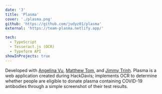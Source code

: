 ```yaml
---
date: '3'
title: 'Plasma'
cover: './plasma.png'
github: 'https://github.com/judyz01/plasma'
external: 'https://team-plasma.netlify.app/'

tech:
  - TypeScript
  - Tesseract.js (OCR)
  - Typeform API
showInProjects: true
---
```


Developed with [Angelina Vu](https://www.linkedin.com/in/angelina-vu-a8bba6122/), [Matthew Tom](https://www.linkedin.com/in/matthew-tom-77a9151a2/), and [Jimmy Trinh](https://www.linkedin.com/in/jmtrinh/). Plasma is a web application created during HackDavis; implements OCR to determine whether people are eligible to donate plasma containing COVID-19 antibodies through a simple screenshot of their test results.
